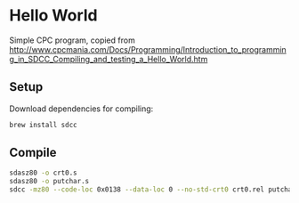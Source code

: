 # Hello World

Simple CPC program, copied from http://www.cpcmania.com/Docs/Programming/Introduction_to_programming_in_SDCC_Compiling_and_testing_a_Hello_World.htm

## Setup

Download dependencies for compiling:

```sh
brew install sdcc
```

## Compile

```sh
sdasz80 -o crt0.s
sdasz80 -o putchar.s
sdcc -mz80 --code-loc 0x0138 --data-loc 0 --no-std-crt0 crt0.rel putchar.rel hello.c
```
